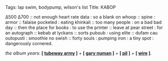 Tags: lap swim, bodypump, wilson's list
Title: KABOP
  
∆500 ∆700 :: not enough heart rate data : so a blank on whoop :: spine : armor :: falaise pocketed : eating khinkali :: too many people : on a bad bad day :: then the place for books : to use the printer :: leave at pear street : for an autograph :: kebab at lyckans :: sorts pubsub : using elite :: dufam cau outopusti : smoothie no swish :: forty souls : pumping iron : a tiny spot : dangerously cornered. 
  
_the album years:_ **[ [tubeway army](https://rateyourmusic.com/release/album/tubeway-army/replicas-3/) ]** + **[ [gary numan](https://rateyourmusic.com/release/album/gary-numan/the-pleasure-principle/) ]** + **[ [pil](https://rateyourmusic.com/release/album/pil/metal-box/) ]** + **[ [wire](https://rateyourmusic.com/release/album/wire/154/) ]**. 
